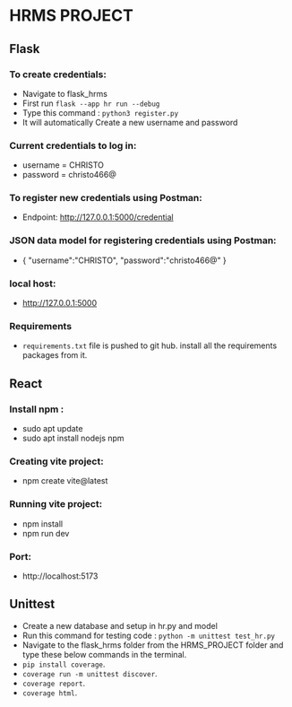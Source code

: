 # HRMS PROJECT

## Flask

### To create credentials:
- Navigate to flask_hrms
- First run ```flask --app hr run --debug```
- Type this command :
  ```python3 register.py```
- It will automatically Create a new username and password

### Current credentials to log in:

-    username = CHRISTO
-   password = christo466@

### To register new credentials using Postman:

-    Endpoint: http://127.0.0.1:5000/credential

### JSON data model for registering credentials using Postman:

- {
      "username":"CHRISTO",
      "password":"christo466@"
    }

### local host:
-  http://127.0.0.1:5000
### Requirements
- ```requirements.txt``` file is pushed to git hub. install all the requirements packages from it. 

## React 
### Install npm :
- sudo apt update
- sudo apt install nodejs npm
### Creating vite project:
- npm create vite@latest

### Running vite project:
- npm install
- npm run dev 
### Port:
- http://localhost:5173
 
## Unittest
- Create a new database and setup in hr.py and model
- Run this command for testing code :
 ```python -m unittest test_hr.py```
- Navigate to the flask_hrms folder from the HRMS_PROJECT folder and type these below commands in the terminal.
- ```pip install coverage```.
- ```coverage run -m unittest discover```.
- ```coverage report```.
- ```coverage html```.


